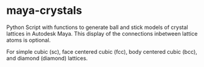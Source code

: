 # maya-crystals

Python Script with functions to generate ball and stick models of crystal lattices in Autodesk Maya. 
This display of the connections inbetween lattice atoms is optional.

For simple cubic (sc),
face centered cubic (fcc),
body centered cubic (bcc),
and diamond (diamond) lattices.


